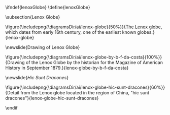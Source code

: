 \ifndef{lenoxGlobe}
\define{lenoxGlobe}

\subsection{Lenox Globe}

\figure{\includepng{\diagramsDir/ai/lenox-globe}{50%}}{[The Lenox globe](http://www.myoldmaps.com/renaissance-maps-1490-1800/314-the-lenox-globe/314-lenox.pdf), which dates from early 16th century, one of the earliest known globes.}{lenox-globe}


\newslide{Drawing of Lenox Globe}

\figure{\includepng{\diagramsDir/ai/lenox-globe-by-b-f-da-costa}{100%}}{Drawing of the Lenox Globe by the historian for the Magazine of American History in September 1879.}{lenox-globe-by-b-f-da-costa}

\newslide{*Hic Sunt Dracones*}

\figure{\includepng{\diagramsDir/ai/lenox-globe-hic-sunt-dracones}{60%}}{Detail from the Lenox globe located in the region of China, "hic sunt dracones"}{lenox-globe-hic-sunt-dracones}


\endif